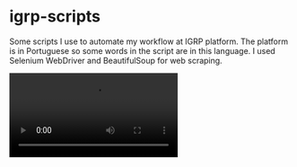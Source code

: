 # igrp-scripts
Some scripts I use to automate my workflow at IGRP platform.
The platform is in Portuguese so some words in the script are in this language.
I used Selenium WebDriver and BeautifulSoup for web scraping.

![Exemplo](img/summary.webm)
